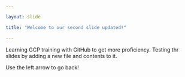 ```yaml
---

layout: slide

title: "Welcome to our second slide updated!"

---
```


Learning GCP training with GitHub to get more proficiency. 
Testing thr slides by adding a new file and contents to it.

Use the left arrow to go back!
